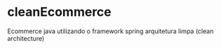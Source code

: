 # cleanEcommerce
Ecommerce java utilizando o framework spring arquitetura limpa (clean architecture)
